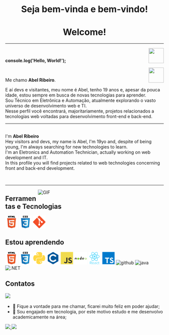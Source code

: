 <h1 align="center"> Seja bem-vinda e bem-vindo!</h1>
<h1 align="center"> Welcome!</h1>
<hr/>
<a href="https://github.com/abel-ribeiro" target="_blank">
  <img align="right" src="https://cdn.iconscout.com/icon/free/png-256/github-108-438008.png" width="48px" height="48px">
</a><br />
<p align="left" > 
  <b>console.log('Hello, World!');</b>
</p>
<a href="https://www.linkedin.com/in/abel-ribeiro150803/" target="_blank">
  <img align="right" src="https://i.ibb.co/Kx2GSrT/linkedin.png" width="48px" height="48px">
</a>
<br />
<p align="left" >
Me chamo <b> Abel Ribeiro</b>.<br/>
</p>
<p align="left" >
E aí devs e visitantes, meu nome é Abel, tenho 19 anos e, apesar da pouca idade, estou sempre em busca de novas tecnologias para aprender. <br/>
Sou Técnico em Eletrônica e Automação, atualmente explorando o vasto universo de desenvolvimento web e TI</b>.<br/>
Nesse perfil você encontrará, majoritariamente, projetos relacionados a tecnologias web voltadas para desenvolvimento front-end e back-end.
<hr/>
<br/>
I'm <b>Abel Ribeiro</b>
<br/>
Hey visitors and devs, my name is Abel, I'm 19yo and, despite of being young, I'm always searching for new technologies to learn.<br/>
I'm an Eletronics and Automation Technician, actually working on web development and IT.<br/>
In this profile you will find projects related to web technologies concerning front and back-end development.
</p>
<br>

<!---
abel-ribeiro/abel-ribeiro is a ✨ special ✨ repository because its `README.md` (this file) appears on your GitHub profile.
You can click the Preview link to take a look at your changes.
--->

<hr/>

<img align="right" alt="GIF" src="https://res.cloudinary.com/practicaldev/image/fetch/s--7JJaL1uP--/c_limit%2Cf_auto%2Cfl_progressive%2Cq_66%2Cw_880/https://media1.tenor.com/images/093b967de4114d379d5860ff0c335c2a/tenor.gif%3Fitemid%3D7506285" width="400px" />

## Ferramentas e Tecnologias

<p align="left">
<img src="https://raw.githubusercontent.com/devicons/devicon/master/icons/html5/html5-original-wordmark.svg" alt="html5" width="40" height="40"/> 
<img src="https://raw.githubusercontent.com/devicons/devicon/master/icons/css3/css3-original-wordmark.svg" alt="css3" width="40" height="40"/> 
<img src="https://raw.githubusercontent.com/devicons/devicon/master/icons/git/git-original.svg" alt="git" width="40" height="40"/> 
</p>

## Estou aprendendo

<p align="left">
<img src="https://raw.githubusercontent.com/devicons/devicon/master/icons/html5/html5-original-wordmark.svg" alt="html5" width="40" height="40"/> 
<img src="https://raw.githubusercontent.com/devicons/devicon/master/icons/css3/css3-original-wordmark.svg" alt="css3" width="40" height="40"/>
<img src="https://raw.githubusercontent.com/devicons/devicon/master/icons/python/python-plain.svg" alt="Python" width="40" height="40" />
<img src="https://raw.githubusercontent.com/devicons/devicon/master/icons/c/c-plain.svg" alt="C" width="40" height="40"/>
<img src="https://raw.githubusercontent.com/devicons/devicon/master/icons/javascript/javascript-original.svg" alt="javascript" width="40" height="40"/>
<img src="https://raw.githubusercontent.com/devicons/devicon/master/icons/nodejs/nodejs-original-wordmark.svg" alt="nodejs" width="40" height="40"/> 
<img src="https://raw.githubusercontent.com/devicons/devicon/master/icons/react/react-original-wordmark.svg" alt="react" width="40" height="40"/> 
<img src="https://raw.githubusercontent.com/devicons/devicon/master/icons/typescript/typescript-plain.svg" alt="typescript" width="40" height="40"/>
<img src="https://cdn.jsdelivr.net/gh/devicons/devicon/icons/github/github-original.svg" alt="github" width="40" height="40"/>
<img src="https://cdn.jsdelivr.net/gh/devicons/devicon/icons/java/java-original-wordmark.svg" alt="java" width="40" height="40"/>
<img src="https://cdn.jsdelivr.net/gh/devicons/devicon/icons/dotnetcore/dotnetcore-plain.svg" alt=".NET" width="40" height="40"/>


## Contatos

<div>
<a href="https://www.linkedin.com/in/abel-ribeiro150803" target="_blank"><img src="https://img.shields.io/badge/-LinkedIn-%230077B5?style=for-the-badge&logo=linkedin&logoColor=white" target="_blank"></a>
</div>

- 💬 Fique a vontade para me chamar, ficarei muito feliz em poder ajudar;
- 💼 Sou engajado em tecnologia, por este motivo estudo e me desenvolvo academicamente na área;

<div>
<a href="https://github.com/abel-ribeiro">
<img height="180em" src="https://github-readme-stats.vercel.app/api/top-langs/?username=abel-ribeiro&layout=compact&langs_count=7&theme=dracula"/>
<img height="180em" src="https://github-readme-stats.vercel.app/api?username=abel-ribeiro&show_icons=true&theme=dracula&include_all_commits=true&count_private=true"/>
</div>
